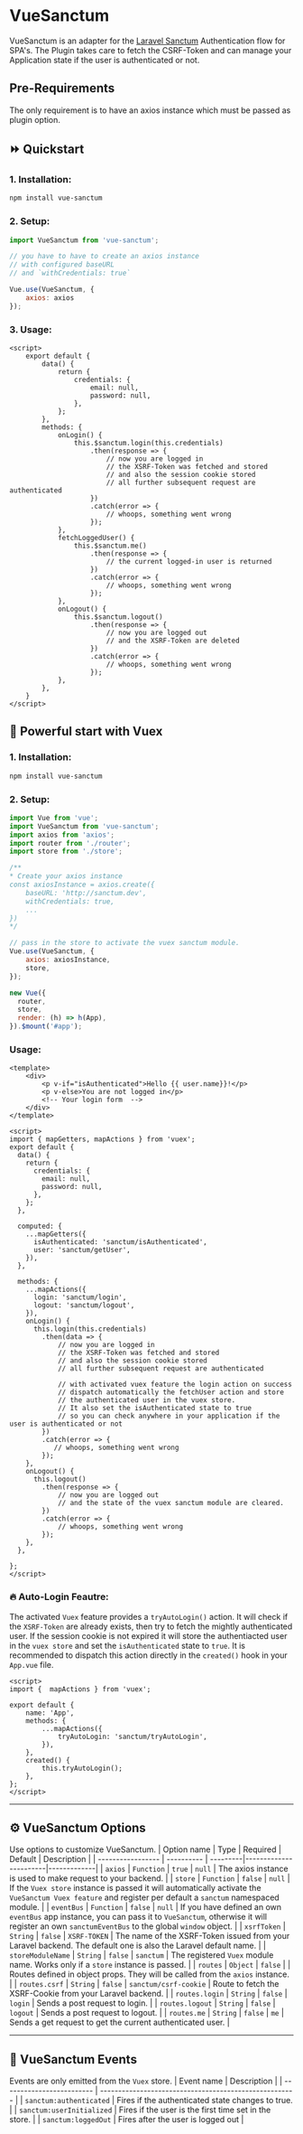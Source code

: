 # VueSanctum
VueSanctum is an adapter for the [Laravel Sanctum](https://laravel.com/docs/8.x/sanctum) Authentication flow for SPA's. The Plugin takes care to fetch the CSRF-Token and can manage your Application state if the user is authenticated or not.  

## Pre-Requirements
The only requirement is to have an axios instance which must be passed as plugin option.

## ⏩ Quickstart

### 1. Installation:
```sh
npm install vue-sanctum
```

### 2. Setup:
```javascript
import VueSanctum from 'vue-sanctum';

// you have to have to create an axios instance
// with configured baseURL
// and `withCredentials: true`

Vue.use(VueSanctum, {
    axios: axios
});
```

### 3. Usage:
```vue
<script>
    export default {
        data() {
            return {
                credentials: {
                    email: null,
                    password: null,
                },
            };
        },
        methods: {
            onLogin() {
                this.$sanctum.login(this.credentials)
                    .then(response => {
                        // now you are logged in
                        // the XSRF-Token was fetched and stored
                        // and also the session cookie stored
                        // all further subsequent request are authenticated
                    })
                    .catch(error => {
                        // whoops, something went wrong
                    });
            },
            fetchLoggedUser() {
                this.$sanctum.me()
                    .then(response => {
                        // the current logged-in user is returned
                    })
                    .catch(error => {
                        // whoops, something went wrong
                    });
            },
            onLogout() {
                this.$sanctum.logout()
                    .then(response => {
                        // now you are logged out
                        // and the XSRF-Token are deleted
                    })
                    .catch(error => {
                        // whoops, something went wrong
                    });
            },
        },
    }
</script>
```
## 🚀 Powerful start with Vuex

### 1. Installation:
```sh
npm install vue-sanctum
```

### 2. Setup:
```javascript
import Vue from 'vue';
import VueSanctum from 'vue-sanctum';
import axios from 'axios';
import router from './router';
import store from './store';

/**
* Create your axios instance
const axiosInstance = axios.create({
    baseURL: 'http://sanctum.dev',
    withCredentials: true,
    ...
}) 
*/

// pass in the store to activate the vuex sanctum module.
Vue.use(VueSanctum, {
    axios: axiosInstance,
    store,
});

new Vue({
  router,
  store,
  render: (h) => h(App),
}).$mount('#app');
```

### Usage:
```vue
<template>
    <div>
        <p v-if="isAuthenticated">Hello {{ user.name}}!</p>
        <p v-else>You are not logged in</p>
        <!-- Your login form  -->
    </div>
</template>

<script>
import { mapGetters, mapActions } from 'vuex';
export default {
  data() {
    return {
      credentials: {
        email: null,
        password: null,
      },
    };
  },

  computed: {
    ...mapGetters({
      isAuthenticated: 'sanctum/isAuthenticated',
      user: 'sanctum/getUser',
    }),
  },

  methods: {
    ...mapActions({
      login: 'sanctum/login',
      logout: 'sanctum/logout',
    }),
    onLogin() {
      this.login(this.credentials)
        .then(data => {
            // now you are logged in
            // the XSRF-Token was fetched and stored
            // and also the session cookie stored
            // all further subsequent request are authenticated

            // with activated vuex feature the login action on success
            // dispatch automatically the fetchUser action and store 
            // the authenticated user in the vuex store.
            // It also set the isAuthenticated state to true
            // so you can check anywhere in your application if the user is authenticated or not
        })
        .catch(error => {
           // whoops, something went wrong
        });
    },
    onLogout() {
      this.logout()
        .then(response => {
            // now you are logged out
            // and the state of the vuex sanctum module are cleared.
        })
        .catch(error => {
            // whoops, something went wrong
        });
    },
  },

};
</script>
```


### 🔥 Auto-Login Feautre:
The activated `Vuex` feature provides a `tryAutoLogin()` action. It will check if the `XSRF-Token` are already exists, then try to fetch the mightly authenticated user. If the session cookie is not expired it will store the authentiacted user in the `vuex store` and set the `isAuthenticated` state to `true`. 
It is recommended to dispatch this action directly in the `created()` hook in your `App.vue` file.
```vue
<script>
import {  mapActions } from 'vuex';

export default {
    name: 'App',
    methods: {
        ...mapActions({
            tryAutoLogin: 'sanctum/tryAutoLogin',
        }),
    },
    created() {
        this.tryAutoLogin();
    },
};
</script>
```

---
## ⚙️ VueSanctum Options
Use options to customize VueSanctum.
| Option name       | Type       | Required | Default               | Description |
| ----------------- | ---------- | ---------|-----------------------|-------------|
| `axios`           | `Function` | `true`   | `null`                | The axios instance is used to make request to your backend. |
| `store`           | `Function` | `false`  | `null`                | If the `Vuex store` instance is passed it will automatically activate the `VueSanctum Vuex feature` and register per default a `sanctum` namespaced module. |
| `eventBus`        | `Function` | `false`  | `null`                | If you have defined an own `eventBus` app instance, you can pass it to `VueSanctum`, otherwise it will register an own `sanctumEventBus` to the global `window` object. |
| `xsrfToken`       | `String`   | `false`  | `XSRF-TOKEN`          | The name of the XSRF-Token issued from your Laravel backend. The default one is also the Laravel default name. |
| `storeModuleName` | `String`   | `false`  | `sanctum`             | The registered `Vuex` module name. Works only if a `store` instance is passed. |
| `routes`          | `Object`   | `false`  |                       | Routes defined in object props. They will be called from the `axios` instance. |
| `routes.csrf`     | `String`   | `false`  | `sanctum/csrf-cookie` | Route to fetch the XSRF-Cookie from your Laravel backend. |
| `routes.login`    | `String`   | `false`  | `login`               | Sends a post request to login. |
| `routes.logout`   | `String`   | `false`  | `logout`              | Sends a post request to logout. |
| `routes.me`       | `String`   | `false`  | `me`                  | Sends a get request to get the current authenticated user. |

---
## 🎉 VueSanctum Events
Events are only emitted from the `Vuex` store.
| Event name                | Description                                            |
| ------------------------- | ------------------------------------------------------ |
| `sanctum:authenticated`   | Fires if the authenticated state changes to true.      |
| `sanctum:userInitialized` |  Fires if the user is the first time set in the store. |
| `sanctum:loggedOut`       |  Fires after the user is logged out                    |
